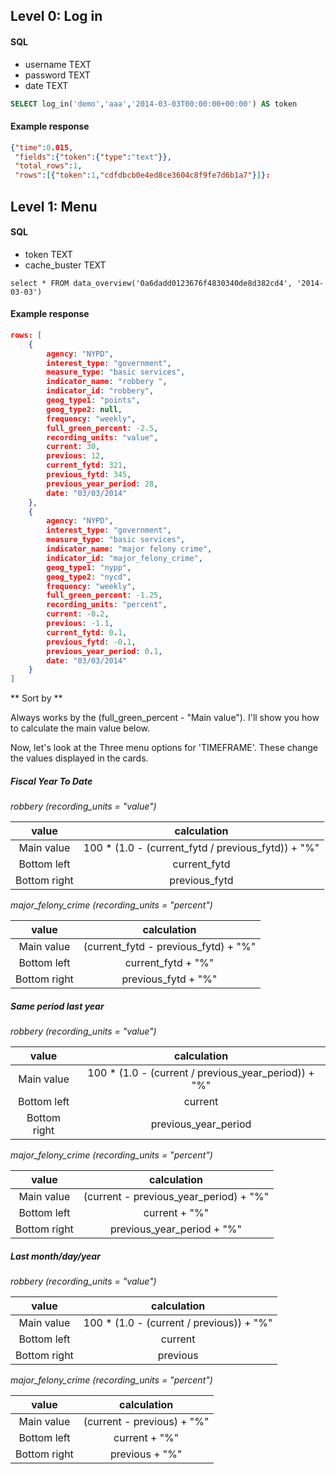 ## Level 0: Log in 

#### SQL

* username TEXT
* password TEXT
* date TEXT
 

```sql
SELECT log_in('demo','aaa','2014-03-03T00:00:00+00:00') AS token
```

#### Example response

```json
{"time":0.015,
 "fields":{"token":{"type":"text"}},
 "total_rows":1,
 "rows":[{"token":1,"cdfdbcb0e4ed8ce3604c8f9fe7d6b1a7"}]}:
```

## Level 1: Menu

#### SQL

* token TEXT
* cache_buster TEXT

```
select * FROM data_overview('0a6dadd0123676f4830340de8d382cd4', '2014-03-03')
```

#### Example response

```json
rows: [
	{
		agency: "NYPD",
		interest_type: "government",
		measure_type: "basic services",
		indicator_name: "robbery ",
		indicator_id: "robbery",
		geog_type1: "points",
		geog_type2: null,
		frequency: "weekly",
		full_green_percent: -2.5,
		recording_units: "value",
		current: 30,
		previous: 12,
		current_fytd: 321,
		previous_fytd: 345,
		previous_year_period: 28,
		date: "03/03/2014"
	},
	{
		agency: "NYPD",
		interest_type: "government",
		measure_type: "basic services",
		indicator_name: "major felony crime",
		indicator_id: "major_felony_crime",
		geog_type1: "nypp",
		geog_type2: "nycd",
		frequency: "weekly",
		full_green_percent: -1.25,
		recording_units: "percent",
		current: -0.2,
		previous: -1.1,
		current_fytd: 0.1,
		previous_fytd: -0.1,
		previous_year_period: 0.1,
		date: "03/03/2014"
	}
]
```

** Sort by ** 

Always works by the (full_green_percent - "Main value"). I'll show you how to calculate the main value below.

Now, let's look at the Three menu options for 'TIMEFRAME'. These change the values displayed in the cards. 

##### Fiscal Year To Date

*robbery (recording_units = "value")*

| value | calculation |
|:------:|:-------:|
|Main value | 100 * (1.0 - (current_fytd / previous_fytd)) + "%" |
|Bottom left | current_fytd |
|Bottom right | previous_fytd |

*major_felony_crime (recording_units = "percent")*

| value | calculation |
|:------:|:-------:|
|Main value|  (current_fytd - previous_fytd) + "%"|
|Bottom left| current_fytd + "%"|
|Bottom right| previous_fytd + "%"|

##### Same period last year

*robbery (recording_units = "value")*

| value | calculation |
|:------:|:-------:|
|Main value|  100 * (1.0 - (current / previous_year_period)) + "%"|
|Bottom left| current|
|Bottom right| previous_year_period|

*major_felony_crime (recording_units = "percent")*

| value | calculation |
|:------:|:-------:|
|Main value|  (current - previous_year_period) + "%"|
|Bottom left| current + "%"|
|Bottom right| previous_year_period + "%"|

##### Last month/day/year

*robbery (recording_units = "value")*

| value | calculation |
|:------:|:-------:|
|Main value|  100 * (1.0 - (current / previous)) + "%"|
|Bottom left| current|
|Bottom right| previous|

*major_felony_crime (recording_units = "percent")*

| value | calculation |
|:------:|:-------:|
|Main value|  (current - previous) + "%"|
|Bottom left| current + "%"|
|Bottom right| previous + "%"|





